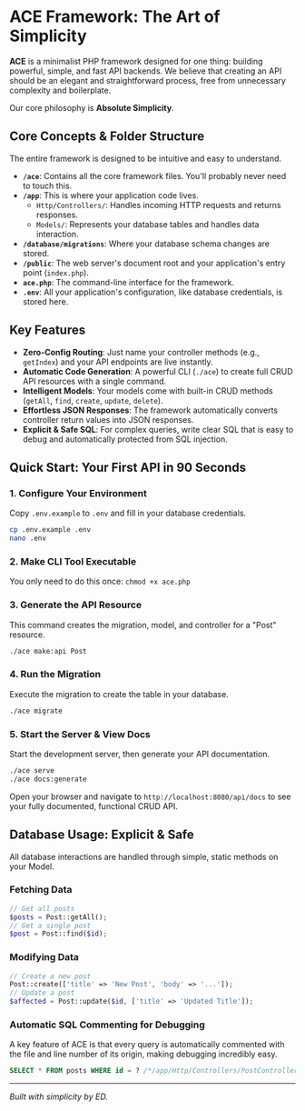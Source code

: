 # ACE Framework: The Art of Simplicity

**ACE** is a minimalist PHP framework designed for one thing: building powerful, simple, and fast API backends. We believe that creating an API should be an elegant and straightforward process, free from unnecessary complexity and boilerplate.

Our core philosophy is **Absolute Simplicity**.

## Core Concepts & Folder Structure

The entire framework is designed to be intuitive and easy to understand.

- **`/ace`**: Contains all the core framework files. You'll probably never need to touch this.
- **`/app`**: This is where your application code lives.
  - `Http/Controllers/`: Handles incoming HTTP requests and returns responses.
  - `Models/`: Represents your database tables and handles data interaction.
- **`/database/migrations`**: Where your database schema changes are stored.
- **`/public`**: The web server's document root and your application's entry point (`index.php`).
- **`ace.php`**: The command-line interface for the framework.
- **`.env`**: All your application's configuration, like database credentials, is stored here.

## Key Features

- **Zero-Config Routing**: Just name your controller methods (e.g., `getIndex`) and your API endpoints are live instantly.
- **Automatic Code Generation**: A powerful CLI (`./ace`) to create full CRUD API resources with a single command.
- **Intelligent Models**: Your models come with built-in CRUD methods (`getAll`, `find`, `create`, `update`, `delete`).
- **Effortless JSON Responses**: The framework automatically converts controller return values into JSON responses.
- **Explicit & Safe SQL**: For complex queries, write clear SQL that is easy to debug and automatically protected from SQL injection.

## Quick Start: Your First API in 90 Seconds

### 1. Configure Your Environment
Copy `.env.example` to `.env` and fill in your database credentials.
```bash
cp .env.example .env
nano .env
```

### 2. Make CLI Tool Executable
You only need to do this once:
`chmod +x ace.php`

### 3. Generate the API Resource
This command creates the migration, model, and controller for a "Post" resource.
```bash
./ace make:api Post
```

### 4. Run the Migration
Execute the migration to create the table in your database.
```bash
./ace migrate
```

### 5. Start the Server & View Docs
Start the development server, then generate your API documentation.
```bash
./ace serve
./ace docs:generate
```
Open your browser and navigate to `http://localhost:8080/api/docs` to see your fully documented, functional CRUD API.

## Database Usage: Explicit & Safe

All database interactions are handled through simple, static methods on your Model.

### Fetching Data
```php
// Get all posts
$posts = Post::getAll();
// Get a single post
$post = Post::find($id);
```

### Modifying Data
```php
// Create a new post
Post::create(['title' => 'New Post', 'body' => '...']);
// Update a post
$affected = Post::update($id, ['title' => 'Updated Title']);
```

### Automatic SQL Commenting for Debugging
A key feature of ACE is that every query is automatically commented with the file and line number of its origin, making debugging incredibly easy.
```sql
SELECT * FROM posts WHERE id = ? /*/app/Http/Controllers/PostController.php:25*/
```

---
*Built with simplicity by ED.*
